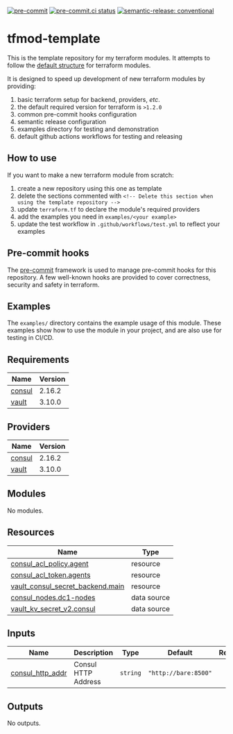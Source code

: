 [![pre-commit](https://img.shields.io/badge/pre--commit-enabled-brightgreen?logo=pre-commit&logoColor=white)](https://github.com/pre-commit/pre-commit) [![pre-commit.ci status](https://results.pre-commit.ci/badge/github/brucellino/tfmod-template/main.svg)](https://results.pre-commit.ci/latest/github/brucellino/tfmod-template/main) [![semantic-release: conventional](https://img.shields.io/badge/semantic--release-conventional-e10079?logo=semantic-release)](https://github.com/semantic-release/semantic-release)

# tfmod-template

<!-- Delete this section when using the template repository -->

This is the template repository for my terraform modules.
It attempts to follow the [default structure](https://www.terraform.io/language/modules/develop/structure) for terraform modules.

It is designed to speed up development of new terraform modules by providing:

1. basic terraform setup for backend, providers, _etc_.
  1. the default required version for terraform is `>1.2.0`
1. common pre-commit hooks configuration
1. semantic release configuration
1. examples directory for testing and demonstration
1. default github actions workflows for testing and releasing

## How to use

<!-- Delete this section when using the template repository -->

If you want to make a new terraform module from scratch:

1. create a new repository using this one as template
1. delete the sections commented with `<!-- Delete this section when using the template repository -->`
1. update `terraform.tf` to declare the module's required providers
1. add the examples you need in `examples/<your example>`
1. update the test workflow in `.github/workflows/test.yml` to reflect your examples

## Pre-commit hooks

<!-- Edit this section or delete if you make no change  -->

The [pre-commit](https://pre-commit.com) framework is used to manage pre-commit hooks for this repository.
A few well-known hooks are provided to cover correctness, security and safety in terraform.

## Examples

The `examples/` directory contains the example usage of this module.
These examples show how to use the module in your project, and are also use for testing in CI/CD.

<!--

Modify this section according to the kinds of examples you want
You may want to change the names of the examples or the kinds of
examples themselves

-->

<!-- BEGIN_TF_DOCS -->
## Requirements

| Name | Version |
|------|---------|
| <a name="requirement_consul"></a> [consul](#requirement\_consul) | 2.16.2 |
| <a name="requirement_vault"></a> [vault](#requirement\_vault) | 3.10.0 |

## Providers

| Name | Version |
|------|---------|
| <a name="provider_consul"></a> [consul](#provider\_consul) | 2.16.2 |
| <a name="provider_vault"></a> [vault](#provider\_vault) | 3.10.0 |

## Modules

No modules.

## Resources

| Name | Type |
|------|------|
| [consul_acl_policy.agent](https://registry.terraform.io/providers/hashicorp/consul/2.16.2/docs/resources/acl_policy) | resource |
| [consul_acl_token.agents](https://registry.terraform.io/providers/hashicorp/consul/2.16.2/docs/resources/acl_token) | resource |
| [vault_consul_secret_backend.main](https://registry.terraform.io/providers/hashicorp/vault/3.10.0/docs/resources/consul_secret_backend) | resource |
| [consul_nodes.dc1-nodes](https://registry.terraform.io/providers/hashicorp/consul/2.16.2/docs/data-sources/nodes) | data source |
| [vault_kv_secret_v2.consul](https://registry.terraform.io/providers/hashicorp/vault/3.10.0/docs/data-sources/kv_secret_v2) | data source |

## Inputs

| Name | Description | Type | Default | Required |
|------|-------------|------|---------|:--------:|
| <a name="input_consul_http_addr"></a> [consul\_http\_addr](#input\_consul\_http\_addr) | Consul HTTP Address | `string` | `"http://bare:8500"` | no |

## Outputs

No outputs.
<!-- END_TF_DOCS -->
